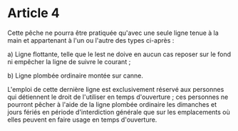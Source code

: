 # Article 4

Cette pêche ne pourra être pratiquée qu'avec une seule ligne tenue à la main et appartenant à l'un ou l'autre des types ci-après :

a) Ligne flottante, telle que le lest ne doive en aucun cas reposer sur le fond ni empêcher la ligne de suivre le courant ;

b) Ligne plombée ordinaire montée sur canne.

L'emploi de cette dernière ligne est exclusivement réservé aux personnes qui détiennent le droit de l'utiliser en temps d'ouverture ; ces personnes ne pourront pêcher à l'aide de la ligne plombée ordinaire les dimanches et jours fériés en période d'interdiction générale que sur les emplacements où elles peuvent en faire usage en temps d'ouverture.
